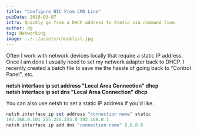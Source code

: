```yaml
---
title: "Configure NIC From CMD Line"
pubDate: 2019-03-07
intro: Quickly go from a DHCP address to Static via command line.
author: dg
tag: Networking
image: ../../assets/checklist.jpg
---
```

Often I work with network devices locally that require a static IP address. Once I am done I usually need to set my network adapter back to DHCP. I recently created a batch file to save me the hassle of going back to "Control Panel", etc.

**netsh interface ip set address "Local Area Connection" dhcp  
netsh interface ip set dns "Local Area Connection" dhcp**

You can also use netsh to set a static IP address if you'd like.

```powershell
netsh interface ip set address "connection name" static 
192.168.0.101 255.255.255.0 192.168.0.1  
netsh interface ip add dns "connection name" 8.8.8.8
```